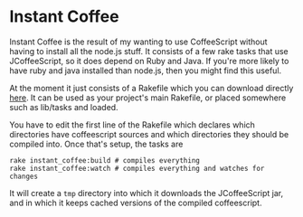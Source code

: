 # Instant Coffee

Instant Coffee is the result of my wanting to use CoffeeScript without having
to install all the node.js stuff. It consists of a few rake tasks that use
JCoffeeScript, so it does depend on Ruby and Java. If you're more likely to
have ruby and java installed than node.js, then you might find this useful.

At the moment it just consists of a Rakefile which you can download directly
[here](https://github.com/fredericksgary/instant-coffee/raw/master/Rakefile).
It can be used as your project's main Rakefile, or placed somewhere such as
lib/tasks and loaded.

You have to edit the first line of the Rakefile which declares which
directories have coffeescript sources and which directories they should be
compiled into. Once that's setup, the tasks are

    rake instant_coffee:build # compiles everything
    rake instant_coffee:watch # compiles everything and watches for changes

It will create a `tmp` directory into which it downloads the JCoffeeScript jar,
and in which it keeps cached versions of the compiled coffeescript.
